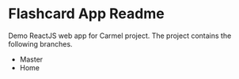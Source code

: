 # Flashcard App Readme
Demo ReactJS web app for Carmel project. The project contains the following branches.
* Master
* Home